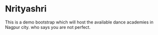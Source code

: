 # Nrityashri
This is a demo bootstrap which will host the available dance academies in Nagpur city.
who says you are not perfect.
